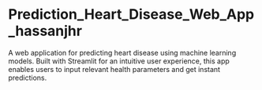 # Prediction_Heart_Disease_Web_App_hassanjhr
 A web application for predicting heart disease using machine learning models. Built with Streamlit for an intuitive user experience, this app enables users to input relevant health parameters and get instant predictions.
